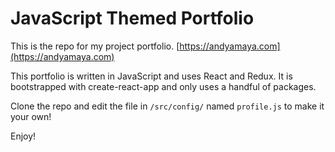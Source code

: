 # JavaScript Themed Portfolio

This is the repo for my project portfolio. [https://andyamaya.com](https://andyamaya.com) 

This portfolio is written in JavaScript and uses React and Redux. It is bootstrapped with create-react-app and only uses a handful of packages.

Clone the repo and edit the file in ```/src/config/``` named ```profile.js``` to make it your own!

Enjoy!
